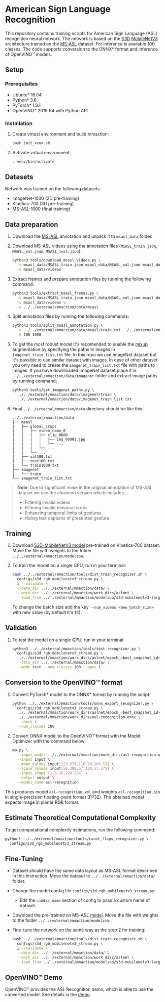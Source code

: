 # American Sign Language Recognition

This repository contains training scripts for American Sign Language (ASL) recognition neural network. The network is based on the [S3D](https://arxiv.org/abs/1712.04851) [MobileNetV3](https://arxiv.org/abs/1905.02244) architecture trained on the [MS-ASL](https://www.microsoft.com/en-us/research/project/ms-asl/#!downloads) dataset. For inference is available 100 classes.
The code supports conversion to the ONNX\* format and inference of OpenVINO™ models.

## Setup

### Prerequisites

* Ubuntu\* 16.04
* Python\* 3.6
* PyTorch\* 1.3.1
* OpenVINO™ 2019 R4 with Python API

### Installation

1. Create virtual environment and build mmaction:

   ```bash
   bash init_venv.sh
   ```

2. Activate virtual environment:

   ```bash
   . venv/bin/activate
   ```

## Datasets

Network was trained on the following datasets:

* ImageNet-1000 (2D pre-training)
* Kinetics-700 (3D pre-training)
* MS-ASL-1000 (final training)

## Data preparation

1. Download the [MS-ASL](https://www.microsoft.com/en-us/research/project/ms-asl/#!downloads) annotation and unpack it to `msasl_data` folder.

2. Download MS-ASL videos using the annotation files (`MSASL_train.json`, `MSASL_val.json`, `MSASL_test.json`):

   ```bash
   python3 tools/download_msasl_videos.py \
     -s msasl_data/MSASL_train.json msasl_data/MSASL_val.json msasl_data/MSASL_test.json \
     -o msasl_data/videos
   ```

3. Extract frames and prepare annotation files by running the following command:

   ```bash
   python3 tools/extract_msasl_frames.py \
     -s msasl_data/MSASL_train.json msasl_data/MSASL_val.json msasl_data/MSASL_test.json \
     -v msasl_data/videos \
     -o ../../external/mmaction/data/msasl
   ```

4. Split annotation files by running the following commands:

   ```bash
   python3 tools/split_msasl_annotation.py \
     -a ../../external/mmaction/data/msasl/train.txt ../../external/mmaction/data/msasl/val.txt ../../external/mmaction/data/msasl/test.txt \
     -k 100 1000
   ```

5. To get the most robust model it's recomended to enable the [mixup](https://arxiv.org/abs/1710.09412) augmentation by specifying the paths to images in `imagenet_train_list.txt` file.
   In this repo we use ImageNet dataset but it's passible to use similar dataset with images. In case of other dataset you only need to create the `imagenet_train_list.txt` file with paths to images.
   If you have downloaded ImageNet dataset place it in `../../external/mmaction/data/imagenet` folder and extract image paths by running command:

   ```bash
   python3 tools/get_imagenet_paths.py \
     ../../external/mmaction/data/imagenet/train \
     ../../external/mmaction/data/imagenet_train_list.txt
   ```

6. Final `../../external/mmaction/data` directory should be like this:

   ```
   ../../external/mmaction/data
   ├── msasl
   |   ├── global_crops
   |   │   ├── video_name_0
   |   │   |   ├── clip_0000
   |   |   |   |   ├── img_00001.jpg
   |   |   |   |   └── ...
   |   │   |   └── ...
   |   |   └── ...
   |   ├── val100.txt
   |   ├── test100.txt
   |   └── train1000.txt
   ├── imagenet
   |   └── train
   └── imagenet_train_list.txt
   ```

> **Note**: Due to significant noise in the original annotation of MS-ASl dataset we use the cleanned version which includes:
>
> * Filtering invalid videos
> * Filtering invalid temporal crops
> * Enhancing temporal limits of gestures
> * Hiding text captions of presented gesture

## Training

1. Download [S3D-MobileNetV3 model](https://download.01.org/opencv/openvino_training_extensions/models/asl/s3d-mobilenetv3-large-statt-kinetics700.pth) pre-trained on Kinetics-700 dataset. Move the file with weights to the folder `../../external/mmaction/modelzoo`.

2. To train the model on a single GPU, run in your terminal:

    ```bash
    bash ../../external/mmaction/tools/dist_train_recognizer.sh \
      configs/s3d_rgb_mobilenetv3_stream.py \
      1 --validate \
      --data_dir ../../external/mmaction/data/ \
      --work_dir ../../external/mmaction/work_dirs/aslnet \
      --load_from ../../external/mmaction/modelzoo/s3d-mobilenetv3-large-statt-kinetics700.pth
    ```

   To change the batch size add the key `--num_videos <new_batch_size>` with new value (by default it's 14).

## Validation

1. To test the model on a single GPU, run in your terminal:

    ```bash
    python3 ../../external/mmaction/tools/test_recognizer.py \
      configs/s3d_rgb_mobilenetv3_stream.py \
      ../../external/mmaction/work_dirs/aslnet/epoch_<best_snapshot_id>.pth \
      --data_dir ../../external/mmaction/data/ \
      --mode test --num_classes 100 --gpus 1
    ```

## Conversion to the OpenVINO™ format

1. Convert PyTorch\* model to the ONNX\* format by running the script:

    ```bash
    python ../../external/mmaction/tools/onnx_export_recognizer.py \
      configs/s3d_rgb_mobilenetv3_stream.py \
      ../../external/mmaction/work_dirs/aslnet/epoch_<best_snapshot_id>.pth \
      ../../external/mmaction/work_dirs/asl-recognition.onnx \
      --check \
      --num_classes 100
    ```

2. Convert ONNX model to the OpenVINO™ format with the Model Optimizer with the command below:

    ```bash
    mo.py \
      --input_model ../../external/mmaction/work_dirs/asl-recognition.onnx  \
      --input input \
      --mean_values input[123.675,116.28,103.53] \
      --scale_values input[58.395,57.120,57.375] \
      --input_shape [1,3,16,224,224] \
      --output output \
      --model_name asl-recognition
    ```

  This produces model `asl-recognition.xml` and weights `asl-recognition.bin` in single-precision floating-point format (FP32). The obtained model expects image in planar RGB format.

## Estimate Theoretical Computational Complexity

To get computational complexity estimations, run the following command:

```bash
python3 ../../external/mmaction/tools/count_flops_recognizer.py \
  configs/s3d_rgb_mobilenetv3_stream.py
```

## Fine-Tuning

* Dataset should have the same data layout as MS-ASL format described in this instruction. Move the dataset to `../../external/mmaction/data/` folder.
* Change the model config file `configs/s3d_rgb_mobilenetv3_stream.py`:
  * Edit the `subdir_name` section of config to pass a custom name of dataset.
* Download the pre-trained on MS-ASL [model](https://download.01.org/opencv/openvino_training_extensions/models/asl/s3d-mobilenetv3-large-statt-msasl1000.pth). Move the file with weights to the folder `../../external/mmaction/modelzoo`.
* Fine-tune the network on the same way as the step 2 for training:

    ```bash
    bash ../../external/mmaction/tools/dist_train_recognizer.sh \
      configs/s3d_rgb_mobilenetv3_stream.py \
      1 --validate \
      --data_dir ../../external/mmaction/data/ \
      --work_dir ../../external/mmaction/work_dirs/aslnet \
      --load_from ../../external/mmaction/modelzoo/s3d-mobilenetv3-large-statt-msasl1000.pth
    ```

## OpenVINO™ Demo

OpenVINO™ provides the ASL Recognition demo, which is able to use the converted model. See details in the [demo](https://github.com/opencv/open_model_zoo/tree/develop/demos/python_demos/asl_recognition_demo).
